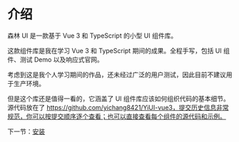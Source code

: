 # 介绍

森林 UI 是一款基于 Vue 3 和 TypeScript 的小型 UI 组件库。

这款组件库是我在学习 Vue 3 和 TypeScript 期间的成果。全程手写，包括 UI 组件、测试 Demo 以及响应式官网。

考虑到这是我个人学习期间的作品，还未经过广泛的用户测试，因此目前不建议用于生产环境。

但是这个库还是值得一看的，它涵盖了 UI 组件库应该如何组织代码的基本细节。源代码放在了 https://github.com/yichang8421/YiUI-vue3，提交历史信息非常规范，你可以按提交顺序逐个查看；也可以直接查看每个组件的源代码和示例。

下一节：[安装](#/doc/install)